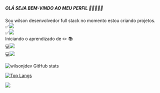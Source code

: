 ##### OLÁ SEJA BEM-VINDO AO MEU PERFIL 👋🏾🧑🏿‍🦱


Sou wilson desenvolvedor full stack no momento estou criando projetos.
<br>
:white_check_mark:<img src="https://img.shields.io/badge/HTML5-E34F26?style=for-the-badge&logo=html5&logoColor=white"/>
<br>
:white_check_mark:<img src="https://img.shields.io/badge/CSS-239120?&style=for-the-badge&logo=css3&logoColor=white"/>
<br>
Iniciando o aprendizado de :pencil2: :books:
<br>
:computer:<img src="https://img.shields.io/badge/JavaScript-F7DF1E?style=for-the-badge&logo=javascript&logoColor=black"/>
<br>
:computer:<img src="https://img.shields.io/badge/React-20232A?style=for-the-badge&logo=react&logoColor=61DAFB"/>

![wilsonjdev GitHub stats](https://github-readme-stats.vercel.app/api?username=wilsonjdev&show_icons=true&theme=highcontrast)

[![Top Langs](https://github-readme-stats.vercel.app/api/top-langs/?username=wilsonjdev)](https://github.com/anuraghazra/github-readme-stats)

![](https://komarev.com/ghpvc/?username=wilsonjdev-github-username&color=green)



